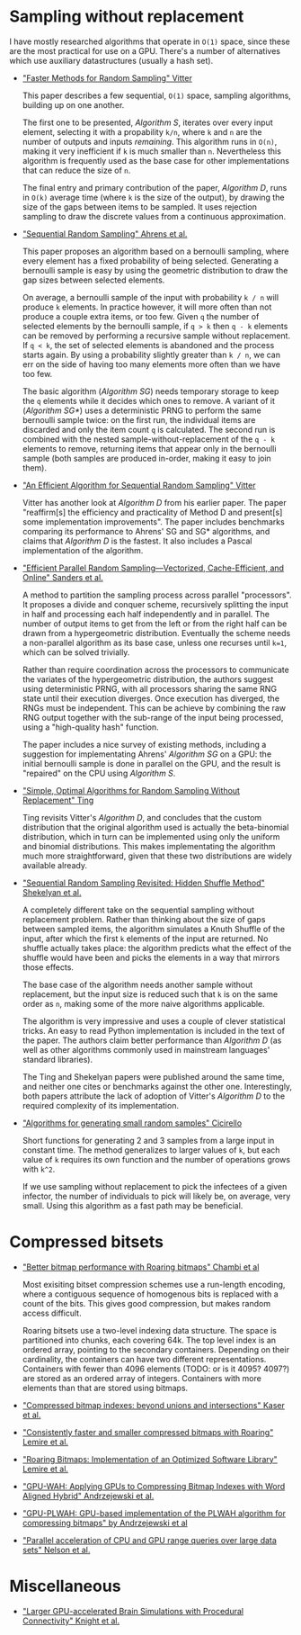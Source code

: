 # Sampling without replacement

I have mostly researched algorithms that operate in `O(1)` space, since these
are the most practical for use on a GPU. There's a number of alternatives which
use auxiliary datastructures (usually a hash set).

- ["Faster Methods for Random Sampling" Vitter][vitter1984]

    This paper describes a few sequential, `O(1)` space, sampling algorithms,
    building up on one another.

    The first one to be presented, *Algorithm S*, iterates over every input
    element, selecting it with a propability `k/n`, where `k` and `n` are
    the number of outputs and inputs *remaining*. This algorithm runs in
    `O(n)`, making it very inefficient if `k` is much smaller than `n`.
    Nevertheless this algorithm is frequently used as the base case for
    other implementations that can reduce the size of `n`.

    The final entry and primary contribution of the paper, *Algorithm D*, runs
    in `O(k)` average time (where `k` is the size of the output), by drawing
    the size of the gaps between items to be sampled. It uses rejection
    sampling to draw the discrete values from a continuous approximation.

- ["Sequential Random Sampling" Ahrens et al.][ahrens1985]

    This paper proposes an algorithm based on a bernoulli sampling, where every
    element has a fixed probability of being selected. Generating a bernoulli
    sample is easy by using the geometric distribution to draw the gap sizes
    between selected elements.

    On average, a bernoulli sample of the input with probability `k / n` will
    produce `k` elements. In practice however, it will more often than not
    produce a couple extra items, or too few. Given `q` the number of selected
    elements by the bernoulli sample, if `q > k` then `q - k` elements can be
    removed by performing a recursive sample without replacement. If `q < k`,
    the set of selected elements is abandoned and the process starts again. By
    using a probability slightly greater than `k / n`, we can err on the side
    of having too many elements more often than we have too few.

    The basic algorithm (*Algorithm SG*) needs temporary storage to keep the
    `q` elements while it decides which ones to remove. A variant of it
    (*Algorithm SG\**) uses a deterministic PRNG to perform the same bernoulli
    sample twice: on the first run, the individual items are discarded and only
    the item count `q` is calculated.  The second run is combined with the
    nested sample-without-replacement of the `q - k` elements to remove,
    returning items that appear only in the bernoulli sample (both samples are
    produced in-order, making it easy to join them).

- ["An Efficient Algorithm for Sequential Random Sampling" Vitter][vitter1987]

    Vitter has another look at *Algorithm D* from his earlier paper. The paper
    "reaffirm[s] the efficiency and practicality of Method D and present[s]
    some implementation improvements". The paper includes benchmarks comparing
    its performance to Ahrens' SG and SG\* algorithms, and claims that
    *Algorithm D* is the fastest.  It also includes a Pascal implementation of
    the algorithm.

- ["Efficient Parallel Random Sampling—Vectorized, Cache-Efficient, and Online" Sanders et al.][sanders2018]

    A method to partition the sampling process across parallel "processors". It
    proposes a divide and conquer scheme, recursively splitting the input in
    half and processing each half independently and in parallel. The number of
    output items to get from the left or from the right half can be drawn from
    a hypergeometric distribution. Eventually the scheme needs a non-parallel
    algorithm as its base case, unless one recurses until `k=1`, which can be
    solved trivially.

    Rather than require coordination across the processors to communicate the
    variates of the hypergeometric distribution, the authors suggest using
    deterministic PRNG, with all processors sharing the same RNG state until
    their execution diverges. Once execution has diverged, the RNGs must be
    independent. This can be achieve by combining the raw RNG output together
    with the sub-range of the input being processed, using a "high-quality
    hash" function.

    The paper includes a nice survey of existing methods, including a
    suggestion for implementating Ahrens' *Algorithm SG* on a GPU: the initial
    bernoulli sample is done in parallel on the GPU, and the result is
    "repaired" on the CPU using *Algorithm S*.

- ["Simple, Optimal Algorithms for Random Sampling Without Replacement" Ting][ting2021]

    Ting revisits Vitter's *Algorithm D*, and concludes that the custom
    distribution that the original algorithm used is actually the beta-binomial
    distribution, which in turn can be implemented using only the uniform and
    binomial distributions. This makes implementating the algorithm much more
    straightforward, given that these two distributions are widely available
    already.

- ["Sequential Random Sampling Revisited: Hidden Shuffle Method" Shekelyan et al.][shekelyan2021]

    A completely different take on the sequential sampling without replacement
    problem. Rather than thinking about the size of gaps between sampled items,
    the algorithm simulates a Knuth Shuffle of the input, after which the first
    `k` elements of the input are returned. No shuffle actually takes place:
    the algorithm predicts what the effect of the shuffle would have been and
    picks the elements in a way that mirrors those effects.

    The base case of the algorithm needs another sample without replacement,
    but the input size is reduced such that `k` is on the same order as `n`,
    making some of the more naive algorithms applicable.

    The algorithm is very impressive and uses a couple of clever statistical
    tricks. An easy to read Python implementation is included in the text of
    the paper. The authors claim better performance than *Algorithm D* (as well
    as other algorithms commonly used in mainstream languages' standard
    libraries).

    The Ting and Shekelyan papers were published around the same time, and
    neither one cites or benchmarks against the other one. Interestingly, both
    papers attribute the lack of adoption of Vitter's *Algorithm D* to the
    required complexity of its implementation.

- ["Algorithms for generating small random samples" Cicirello][cicirello2025]

    Short functions for generating 2 and 3 samples from a large input in
    constant time. The method generalizes to larger values of `k`, but each
    value of `k` requires its own function and the number of operations grows
    with `k^2`.

    If we use sampling without replacement to pick the infectees of a given
    infector, the number of individuals to pick will likely be, on average,
    very small. Using this algorithm as a fast path may be beneficial.

[vitter1984]: https://dl.acm.org/doi/pdf/10.1145/358105.893
[ahrens1985]: https://dl.acm.org/doi/pdf/10.1145/214392.214402
[vitter1987]: https://www.ittc.ku.edu/~jsv/Papers/Vit87.RandomSampling.pdf
[sanders2018]: https://dl.acm.org/doi/10.1145/3157734
[ting2021]: https://arxiv.org/pdf/2104.05091
[shekelyan2021]: https://www.dimacs.rutgers.edu/~graham/pubs/papers/hiddenshuffle.pdf
[cicirello2025]: https://onlinelibrary.wiley.com/doi/pdf/10.1002/spe.3379

# Compressed bitsets

- ["Better bitmap performance with Roaring bitmaps" Chambi et al][chambi2014]

    Most exisiting bitset compression schemes use a run-length encoding, where
    a contiguous sequence of homogenous bits is replaced with a count of the
    bits. This gives good compression, but makes random access difficult.

    Roaring bitsets use a two-level indexing data structure. The space is
    partitioned into chunks, each covering 64k. The top level index is an
    ordered array, pointing to the secondary containers. Depending on their
    cardinality, the containers can have two different representations.
    Containers with fewer than 4096 elements (TODO: or is it 4095? 4097?) are
    stored as an ordered array of integers. Containers with more elements than
    that are stored using bitmaps.

- ["Compressed bitmap indexes: beyond unions and intersections" Kaser et al.][kaser2014]
- ["Consistently faster and smaller compressed bitmaps with Roaring" Lemire et al.][lemire2016]
- ["Roaring Bitmaps: Implementation of an Optimized Software Library" Lemire et al.][lemire2017]
- ["GPU-WAH: Applying GPUs to Compressing Bitmap Indexes with Word Aligned Hybrid" Andrzejewski et al.][andrzejewski2010]
- ["GPU-PLWAH: GPU-based implementation of the PLWAH algorithm for compressing bitmaps" by Andrzejewski et al][andrzejewski2011]
- ["Parallel acceleration of CPU and GPU range queries over large data sets" Nelson et al.][nelson2020]

[chambi2014]: https://arxiv.org/pdf/1402.6407
[kaser2014]: https://arxiv.org/pdf/1402.4466
[lemire2016]: https://arxiv.org/pdf/1603.06549
[lemire2017]: https://arxiv.org/pdf/1709.07821
[andrzejewski2010]: https://www.researchgate.net/profile/Robert-Wrembel/publication/221464250_GPU-WAH_Applying_GPUs_to_Compressing_Bitmap_Indexes_with_Word_Aligned_Hybrid/links/56cf5bf108ae059e375971b8/GPU-WAH-Applying-GPUs-to-Compressing-Bitmap-Indexes-with-Word-Aligned-Hybrid.pdf
[andrzejewski2011]: https://bibliotekanauki.pl/articles/206057.pdf
[nelson2020]: https://journalofcloudcomputing.springeropen.com/counter/pdf/10.1186/s13677-020-00191-w.pdf

# Miscellaneous

- ["Larger GPU-accelerated Brain Simulations with Procedural Connectivity" Knight et al.][knight2020]

[knight2020]: https://www.biorxiv.org/content/10.1101/2020.04.27.063693v2.full.pdf
